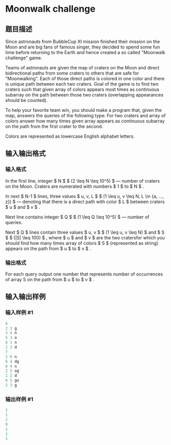 # Moonwalk challenge

## 题目描述

Since astronauts from BubbleCup XI mission finished their mission on the Moon and are big fans of famous singer, they decided to spend some fun time before returning to the Earth and hence created a so called "Moonwalk challenge" game.

Teams of astronauts are given the map of craters on the Moon and direct bidirectional paths from some craters to others that are safe for "Moonwalking". Each of those direct paths is colored in one color and there is unique path between each two craters. Goal of the game is to find two craters such that given array of colors appears most times as continuous subarray on the path between those two craters (overlapping appearances should be counted).

To help your favorite team win, you should make a program that, given the map, answers the queries of the following type: For two craters and array of colors answer how many times given array appears as continuous subarray on the path from the first crater to the second.

Colors are represented as lowercase English alphabet letters.

## 输入输出格式

### 输入格式

In the first line, integer $ N $ $ (2 \leq N \leq 10^5) $ — number of craters on the Moon. Craters are numerated with numbers $ 1 $ to $ N $ .

In next $ N-1 $ lines, three values $ u, v, L $ $ (1 \leq u, v \leq N, L \in \{a, ..., z\}) $ — denoting that there is a direct path with color $ L $ between craters $ u $ and $ v $ .

Next line contains integer $ Q $ $ (1 \leq Q \leq 10^5) $ — number of queries.

Next $ Q $ lines contain three values $ u, v $ $ (1 \leq u, v \leq N) $ and $ S $ $ (|S| \leq 100) $ , where $ u $ and $ v $ are the two cratersfor which you should find how many times array of colors $ S $ (represented as string) appears on the path from $ u $ to $ v $ .

### 输出格式

For each query output one number that represents number of occurrences of array S on the path from $ u $ to $ v $ .

## 输入输出样例

### 输入样例 #1

```cpp
6
2 3 g
3 4 n
5 3 o
6 1 n
1 2 d
7
1 6 n
6 4 dg
6 4 n
2 5 og
1 2 d
6 5 go
2 3 g

```
### 输出样例 #1

```cpp
1
1
2
0
1
1
1

```
